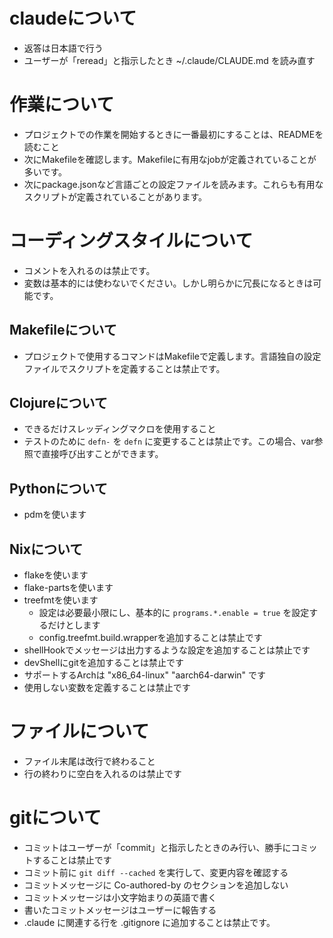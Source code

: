 # claudeについて
- 返答は日本語で行う
- ユーザーが「reread」と指示したとき ~/.claude/CLAUDE.md を読み直す

# 作業について
- プロジェクトでの作業を開始するときに一番最初にすることは、READMEを読むこと
- 次にMakefileを確認します。Makefileに有用なjobが定義されていることが多いです。
- 次にpackage.jsonなど言語ごとの設定ファイルを読みます。これらも有用なスクリプトが定義されていることがあります。

# コーディングスタイルについて
- コメントを入れるのは禁止です。
- 変数は基本的には使わないでください。しかし明らかに冗長になるときは可能です。

## Makefileについて
- プロジェクトで使用するコマンドはMakefileで定義します。言語独自の設定ファイルでスクリプトを定義することは禁止です。

## Clojureについて
- できるだけスレッディングマクロを使用すること
- テストのために `defn-` を `defn` に変更することは禁止です。この場合、var参照で直接呼び出すことができます。

## Pythonについて
- pdmを使います

## Nixについて
- flakeを使います
- flake-partsを使います
- treefmtを使います
  - 設定は必要最小限にし、基本的に `programs.*.enable = true` を設定するだけとします
  - config.treefmt.build.wrapperを追加することは禁止です
- shellHookでメッセージは出力するような設定を追加することは禁止です
- devShellにgitを追加することは禁止です
- サポートするArchは "x86_64-linux" "aarch64-darwin" です
- 使用しない変数を定義することは禁止です

# ファイルについて
- ファイル末尾は改行で終わること
- 行の終わりに空白を入れるのは禁止です

# gitについて
- コミットはユーザーが「commit」と指示したときのみ行い、勝手にコミットすることは禁止です
- コミット前に `git diff --cached` を実行して、変更内容を確認する
- コミットメッセージに Co-authored-by のセクションを追加しない
- コミットメッセージは小文字始まりの英語で書く
- 書いたコミットメッセージはユーザーに報告する
- .claude に関連する行を .gitignore に追加することは禁止です。
